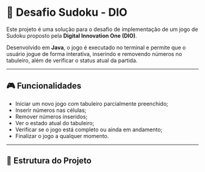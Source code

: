 # 🧩 Desafio Sudoku - DIO

Este projeto é uma solução para o desafio de implementação de um jogo de Sudoku proposto pela **Digital Innovation One (DIO)**.

Desenvolvido em **Java**, o jogo é executado no terminal e permite que o usuário jogue de forma interativa, inserindo e removendo números no tabuleiro, além de verificar o status atual da partida.

---

## 🎮 Funcionalidades

- Iniciar um novo jogo com tabuleiro parcialmente preenchido;
- Inserir números nas células;
- Remover números inseridos;
- Ver o estado atual do tabuleiro;
- Verificar se o jogo está completo ou ainda em andamento;
- Finalizar o jogo a qualquer momento.

---

## 🧱 Estrutura do Projeto

